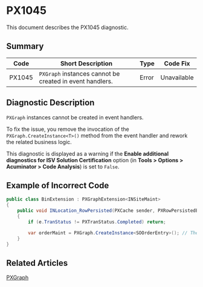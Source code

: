 # PX1045
This document describes the PX1045 diagnostic.

## Summary

| Code   | Short Description                                        | Type  | Code Fix    | 
| ------ | -------------------------------------------------------- | ----- | ----------- | 
| PX1045 | `PXGraph` instances cannot be created in event handlers. | Error | Unavailable |

## Diagnostic Description
`PXGraph` instances cannot be created in event handlers.

To fix the issue, you remove the invocation of the `PXGraph.CreateInstance<T>()` method from the event handler and rework the related business logic.

This diagnostic is displayed as a warning if the **Enable additional diagnostics for ISV Solution Certification** option (in **Tools > Options > Acuminator > Code Analysis**) is set to `False`.

## Example of Incorrect Code

```C#
public class BinExtension : PXGraphExtension<INSiteMaint>
{
    public void INLocation_RowPersisted(PXCache sender, PXRowPersistedEventArgs e)
    {
        if (e.TranStatus != PXTranStatus.Completed) return;

        var orderMaint = PXGraph.CreateInstance<SOOrderEntry>(); // The PX1045 error is displayed for this line.
    }
}
```

## Related Articles

[PXGraph](https://help.acumatica.com/Help?ScreenId=ShowWiki&pageid=c5ebcd27-4c4d-c1a9-23a1-3ce67a96bb23)